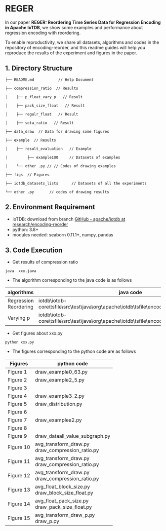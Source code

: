 # REGER

In our paper **REGER: Reordering Time Series Data for Regression Encoding in Apache IoTDB**, we show some examples and performance about regression encoding with reordering.

To enable reproductivity, we share all datasets, algorithms and codes in the repository of encoding-reorder, and this readme guides will help you reproduce the results of the experiment and figures in the paper.

## 1. Directory Structure

    ├── README.md           // Help Document
    
    ├── compression_ratio  // Results
    
    │    ├── p_float_vary_p   // Result
    
    │    ├── pack_size_float   // Result
    
    │    ├── regulr_float   // Result
    
    │    ├── sota_ratio   // Result
    
    ├── data_draw  // Data for drawing some figures
    
    ├── example  // Results
    
    │    ├── result_evaluation   // Example

    |         ├── example100     // Datasets of examples
    
    │    └── other .py // // Codes of drawing examples
    
    ├── figs  // Figures
    
    ├── iotdb_datasets_lists      // Datasets of all the experiments
    
    └── other .py       // codes of drawing results

## 2. Environment Requirement

- IoTDB: download from branch [GitHub - apache/iotdb at research/encoding-reorder](https://github.com/apache/iotdb/tree/research/encoding-reorder)
- python: 3.8+
- modules needed: seaborn 0.11.1+, numpy, pandas

## 3. Code Execution

- Get results of compression ratio

```
java  xxx.java
```

- The algorithm corresponding to the java code is as follows

| algorithms                         | java code                                                                        |
| ---------------------------------- |----------------------------------------------------------------------------------|
| Regression Reordering        | iotdb\iotdb-core\tsfile\src\test\java\org\apache\iotdb\tsfile\encoding\REGERFloatTest.java           |
| Varying p  | iotdb\iotdb-core\tsfile\src\test\java\org\apache\iotdb\tsfile\encoding\REGERPFloatTest.java  |

- Get figures about xxx.py

```
python xxx.py
```

- The figures corresponding to the python code are as follows

| Figures   | python code                                                                     |
| --------- | ----------------------------------------------------------------------------- |
| Figure 1  | draw_example0_63.py                                                     |
| Figure 2  | draw_example2_5.py                                                            |
| Figure 3  |                                                              |
| Figure 4  | draw_example3_2.py                                                              |
| Figure 5  | draw_distribution.py                                                          |
| Figure 6  |                                                 |
| Figure 7  | draw_examplea2.py                                                          |
| Figure 8  |                                                           |
| Figure 9  | draw_dataall_value_subgraph.py                             |
| Figure 10 | avg_transform_draw.py<br/>draw_compression_ratio.py                          |
| Figure 11 | avg_transform_draw.py<br/>draw_compression_ratio.py                   |
| Figure 12 | avg_transform_draw.py<br/>draw_compression_ratio.py                   |
| Figure 13 | avg_float_block_size.py<br/>draw_block_size_float.py                |
| Figure 14 | avg_float_pack_size.py<br/>draw_pack_size_float.py     
| Figure 15 | avg_transform_draw_p.py<br/>draw_p.py       


